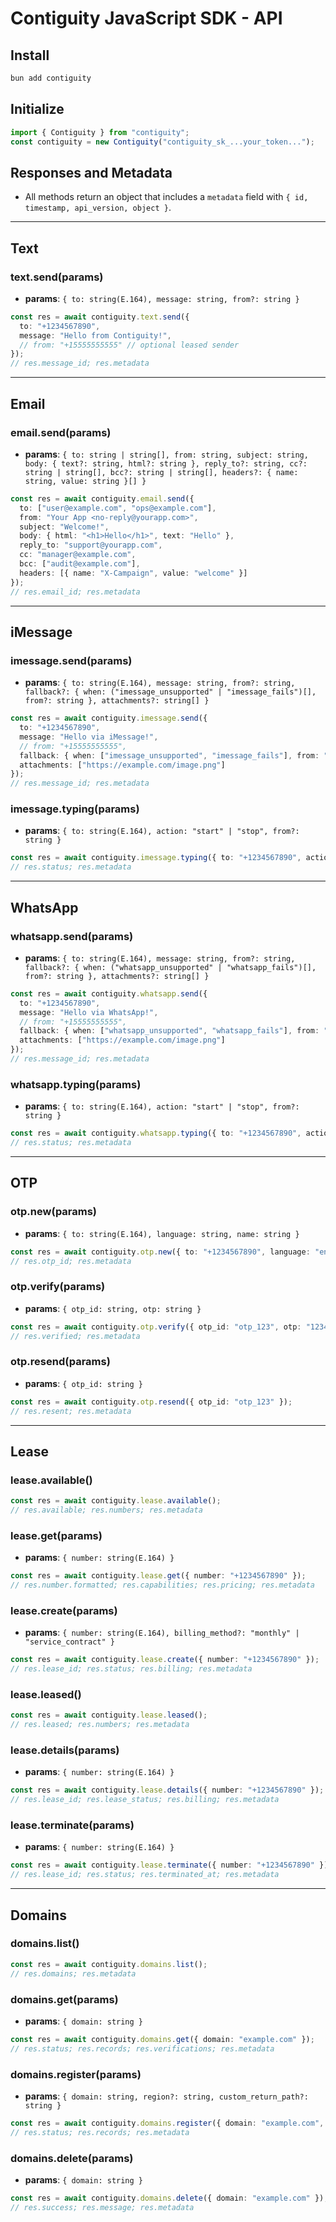 # Contiguity JavaScript SDK - API

## Install

```bash
bun add contiguity
```

## Initialize

```typescript
import { Contiguity } from "contiguity";
const contiguity = new Contiguity("contiguity_sk_...your_token...");
```

## Responses and Metadata

- All methods return an object that includes a `metadata` field with `{ id, timestamp, api_version, object }`.

---

## Text

### text.send(params)

- **params**: `{ to: string(E.164), message: string, from?: string }`

```typescript
const res = await contiguity.text.send({
  to: "+1234567890",
  message: "Hello from Contiguity!",
  // from: "+15555555555" // optional leased sender
});
// res.message_id; res.metadata
```

---

## Email

### email.send(params)

- **params**: `{ to: string | string[], from: string, subject: string, body: { text?: string, html?: string }, reply_to?: string, cc?: string | string[], bcc?: string | string[], headers?: { name: string, value: string }[] }`

```typescript
const res = await contiguity.email.send({
  to: ["user@example.com", "ops@example.com"],
  from: "Your App <no-reply@yourapp.com>",
  subject: "Welcome!",
  body: { html: "<h1>Hello</h1>", text: "Hello" },
  reply_to: "support@yourapp.com",
  cc: "manager@example.com",
  bcc: ["audit@example.com"],
  headers: [{ name: "X-Campaign", value: "welcome" }]
});
// res.email_id; res.metadata
```

---

## iMessage

### imessage.send(params)

- **params**: `{ to: string(E.164), message: string, from?: string, fallback?: { when: ("imessage_unsupported" | "imessage_fails")[], from?: string }, attachments?: string[] }`

```typescript
const res = await contiguity.imessage.send({
  to: "+1234567890",
  message: "Hello via iMessage!",
  // from: "+15555555555",
  fallback: { when: ["imessage_unsupported", "imessage_fails"], from: "+15555555555" },
  attachments: ["https://example.com/image.png"]
});
// res.message_id; res.metadata
```

### imessage.typing(params)

- **params**: `{ to: string(E.164), action: "start" | "stop", from?: string }`

```typescript
const res = await contiguity.imessage.typing({ to: "+1234567890", action: "start" });
// res.status; res.metadata
```

---

## WhatsApp

### whatsapp.send(params)

- **params**: `{ to: string(E.164), message: string, from?: string, fallback?: { when: ("whatsapp_unsupported" | "whatsapp_fails")[], from?: string }, attachments?: string[] }`

```typescript
const res = await contiguity.whatsapp.send({
  to: "+1234567890",
  message: "Hello via WhatsApp!",
  // from: "+15555555555",
  fallback: { when: ["whatsapp_unsupported", "whatsapp_fails"], from: "+15555555555" },
  attachments: ["https://example.com/image.png"]
});
// res.message_id; res.metadata
```

### whatsapp.typing(params)

- **params**: `{ to: string(E.164), action: "start" | "stop", from?: string }`

```typescript
const res = await contiguity.whatsapp.typing({ to: "+1234567890", action: "stop" });
// res.status; res.metadata
```

---

## OTP

### otp.new(params)

- **params**: `{ to: string(E.164), language: string, name: string }`

```typescript
const res = await contiguity.otp.new({ to: "+1234567890", language: "en", name: "MyApp" });
// res.otp_id; res.metadata
```

### otp.verify(params)

- **params**: `{ otp_id: string, otp: string }`

```typescript
const res = await contiguity.otp.verify({ otp_id: "otp_123", otp: "123456" });
// res.verified; res.metadata
```

### otp.resend(params)

- **params**: `{ otp_id: string }`

```typescript
const res = await contiguity.otp.resend({ otp_id: "otp_123" });
// res.resent; res.metadata
```

---

## Lease

### lease.available()

```typescript
const res = await contiguity.lease.available();
// res.available; res.numbers; res.metadata
```

### lease.get(params)

- **params**: `{ number: string(E.164) }`

```typescript
const res = await contiguity.lease.get({ number: "+1234567890" });
// res.number.formatted; res.capabilities; res.pricing; res.metadata
```

### lease.create(params)

- **params**: `{ number: string(E.164), billing_method?: "monthly" | "service_contract" }`

```typescript
const res = await contiguity.lease.create({ number: "+1234567890" });
// res.lease_id; res.status; res.billing; res.metadata
```

### lease.leased()

```typescript
const res = await contiguity.lease.leased();
// res.leased; res.numbers; res.metadata
```

### lease.details(params)

- **params**: `{ number: string(E.164) }`

```typescript
const res = await contiguity.lease.details({ number: "+1234567890" });
// res.lease_id; res.lease_status; res.billing; res.metadata
```

### lease.terminate(params)

- **params**: `{ number: string(E.164) }`

```typescript
const res = await contiguity.lease.terminate({ number: "+1234567890" });
// res.lease_id; res.status; res.terminated_at; res.metadata
```

---

## Domains

### domains.list()

```typescript
const res = await contiguity.domains.list();
// res.domains; res.metadata
```

### domains.get(params)

- **params**: `{ domain: string }`

```typescript
const res = await contiguity.domains.get({ domain: "example.com" });
// res.status; res.records; res.verifications; res.metadata
```

### domains.register(params)

- **params**: `{ domain: string, region?: string, custom_return_path?: string }`

```typescript
const res = await contiguity.domains.register({ domain: "example.com", region: "us-east-1", custom_return_path: "mail" });
// res.status; res.records; res.metadata
```

### domains.delete(params)

- **params**: `{ domain: string }`

```typescript
const res = await contiguity.domains.delete({ domain: "example.com" });
// res.success; res.message; res.metadata
```
